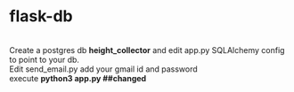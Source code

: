 # flask-db
<br/>
Create a postgres db <b>height_collector</b> and edit app.py SQLAlchemy config to point to your db. <br/>
Edit send_email.py add your gmail id and password <br/>
execute <b>python3 app.py<b/>
  ##changed
